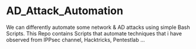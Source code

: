 # AD_Attack_Automation
We can differently automate some network &amp; AD attacks using simple Bash Scripts.
This Repo contains Scripts that automate techniques that i have observed from IPPsec channel, Hacktricks, Pentestlab ...

